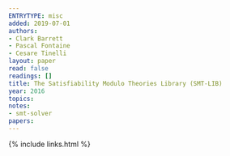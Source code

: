 ```yaml
---
ENTRYTYPE: misc
added: 2019-07-01
authors:
- Clark Barrett
- Pascal Fontaine
- Cesare Tinelli
layout: paper
read: false
readings: []
title: The Satisfiability Modulo Theories Library (SMT-LIB)
year: 2016
topics:
notes:
- smt-solver
papers:
---
```


{% include links.html %}
